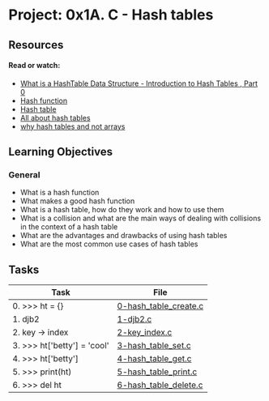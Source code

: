 # Project: 0x1A. C - Hash tables

## Resources

#### Read or watch:

* [What is a HashTable Data Structure - Introduction to Hash Tables , Part 0](https://intranet.alxswe.com/rltoken/IQVfdxJlS6jhAgcuUoCseg)
* [Hash function](https://intranet.alxswe.com/rltoken/ZKpRI_FxOxAz80Onpfy0Ew)
* [Hash table](https://intranet.alxswe.com/rltoken/mxjKpEfAw3E5B8S3inPuHQ)
* [All about hash tables](https://intranet.alxswe.com/rltoken/3RwwAqmpGJpMiBa7BE9fAQ)
* [why hash tables and not arrays](https://intranet.alxswe.com/rltoken/OgO7uga3PIaCTMtTzYCY3g)
## Learning Objectives

### General

* What is a hash function
* What makes a good hash function
* What is a hash table, how do they work and how to use them
* What is a collision and what are the main ways of dealing with collisions in the context of a hash table
* What are the advantages and drawbacks of using hash tables
* What are the most common use cases of hash tables
## Tasks

| Task | File |
| ---- | ---- |
| 0. >>> ht = {} | [0-hash_table_create.c](./0-hash_table_create.c) |
| 1. djb2 | [1-djb2.c](./1-djb2.c) |
| 2. key -> index | [2-key_index.c](./2-key_index.c) |
| 3. >>> ht['betty'] = 'cool' | [3-hash_table_set.c](./3-hash_table_set.c) |
| 4. >>> ht['betty'] | [4-hash_table_get.c](./4-hash_table_get.c) |
| 5. >>> print(ht) | [5-hash_table_print.c](./5-hash_table_print.c) |
| 6. >>> del ht | [6-hash_table_delete.c](./6-hash_table_delete.c) |
